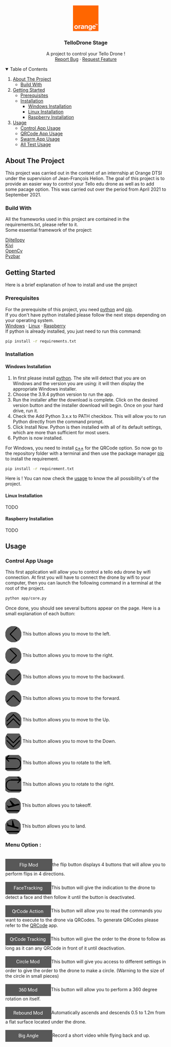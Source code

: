 <!-- Project Intro -->
<br />
<p align="center">
    <a href="https://github.com/despire907/TelloDroneStage">
        <img src="images/logo.png" alt="Logo" width="80" height="80">
    </a>
    <h3 align="center">TelloDrone Stage</h3>
    <p align="center">
        A project to control your Tello Drone !
        <br />
        <a href="https://github.com/despire907/TelloDroneStage/issues">Report Bug</a>
        ·
        <a href="https://github.com/despire907/TelloDroneStage/issues">Request Feature</a>
    </p>
</p>

<!-- Table of Contents -->
<details open="open">
    <summary>Table of Contents</summary>
    <ol>
        <li>
            <a href="#about-the-project">About The Project</a>
            <ul>
                <li><a href="#build-with">Build With</a> </li>
            </ul>
        </li>
        <li>
            <a href="#getting-started">Getting Started</a>
            <ul>
                <li><a href="#prerequisites">Prerequisites</a></li>
                <li>
                    <a href="#installation">Installation</a>
                    <ul>
                        <li><a href="#windows-installation">Windows Installation</a></li>
                        <li><a href="#linux-installation">Linux Installation</a></li>
                        <li><a href="#raspberry-installation">Raspberry Installation</a></li>
                    </ul>
                </li>
            </ul>
        </li>
        <li>
            <a href="#usage">Usage</a>
            <ul>
                <li><a href="#app-usage">Control App Usage</a></li>
                <li><a href="#qrcode-app-usage">QRCode App Usage</a></li>
                <li><a href="#swarm-app-usage">Swarm App Usage</a></li>
                <li><a href="#test-usage">All Test Usage</a></li>
            </ul>
        </li>
    </ol>
</details>

<!-- About The Project -->
## About The Project

This project was carried out in the context of an internship at Orange DTSI under the supervision of Jean-François Helion.
The goal of this project is to provide an easier way to control your Tello edu drone as well as to add some pacage option.
This was carried out over the period from April 2021 to September 2021.

### Build With

All the frameworks used in this project are contained in the requirements.txt, please refer to it.
<br />Some essential framework of the project:

<a href="https://pypi.org/project/djitellopy/">Djitellopy</a>
<br />
<a href="https://kivy.org/#home">Kivi</a>
<br />
<a href="https://pypi.org/project/opencv-python/">OpenCv</a>
<br />
<a href="https://pypi.org/project/pyzbar/">Pyzbar</a>

<!-- youtube url: https://youtu.be/2l2CBuHc2kU -->


## Getting Started

Here is a brief explanation of how to install and use the project

### Prerequisites

For the prerequisite of this project, you need [python](https://www.python.org/downloads/) and [pip](https://pip.pypa.io/en/stable/).
<br/>If you don't have python installed please follow the next steps depending on your operating system. 
<br/>[Windows](#windows-installation) · [Linux](#linux-installation) · [Raspberry](#raspberry-installation)
<br/>If python is already installed, you just need to run this command:
<br/>
```Bash
pip install -r requirements.txt
```

### Installation

#### Windows Installation
1. In first please install [python](https://www.python.org/downloads/). The site will detect that you are on Windows and the version you are using: it will then display the appropriate Windows installer.
2. Choose the 3.9.4 python version to run the app.
3. Run the installer after the download is complete. Click on the desired version button and the installer download will begin. Once on your hard drive, run it.
4. Check the Add Python 3.x.x to PATH checkbox. This will allow you to run Python directly from the command prompt.
5. Click Install Now. Python is then installed with all of its default settings, which are more than sufficient for most users.
6. Python is now installed.

For Windows, you need to install [c++](https://www.microsoft.com/fr-FR/download/details.aspx?id=40784) for the QRCode option.
So now go to the repository folder with a terminal and then use the package manager [pip](https://pip.pypa.io/en/stable/) to install the requirement.
```Bash
pip install -r requirement.txt
```
Here is ! You can now check the [usage](https://github.com/despire907/TelloDroneStage#usage) to know the all possibility's of the project.
#### Linux Installation
TODO

#### Raspberry Installation 
TODO

## Usage

### Control App Usage

This first application will allow you to control a tello edu drone by wifi connection. At first you will have to connect the drone by wifi to your computer, then you can launch the following command in a terminal at the root of the project.

```Bash
python app/core.py
```
Once done, you should see several buttons appear on the page. Here is a small explanation of each button:
<p align="left">
    <br/><img src="app/Resources/img/icons8-back-50.png" alt="Move Left" align="center"> This button allows you to move to the left.
    <br/><br/><img src="app/Resources/img/icons8-forward-50.png" alt="Move Right" align="center"> This button allows you to move to the right.
    <br/><br/><img src="app/Resources/img/icons8-expand-arrow-50.png" alt="Move Backward" align="center"> This button allows you to move to the backward.
    <br/><br/><img src="app/Resources/img/icons8-collapse-arrow-50.png" alt="Move Forward" align="center"> This button allows you to move to the forward.
    <br/><br/><img src="app/Resources/img/icons8-double-up-50.png" alt="Move Up" align="center"> This button allows you to move to the Up.
    <br/><br/><img src="app/Resources/img/icons8-double-down-50.png" alt="Move Down" align="center"> This button allows you to move to the Down.
    <br/><br/><img src="app/Resources/img/icons8-u-turn-to-left-50.png" alt="Rotate Left" align="center"> This button allows you to rotate to the left.
    <br/><br/><img src="app/Resources/img/icons8-u-turn-to-right-50.png" alt="Rotate Right" align="center"> This button allows you to rotate to the right.
    <br/><br/><img src="app/Resources/img/outline_flight_takeoff_black_48dp.png" alt="Takeoff" align="center"> This button allows you to takeoff.
    <br/><br/><img src="app/Resources/img/outline_flight_land_black_48dp.png" alt="Land" align="center"> This button allows you to land.
    <h3>Menu Option :</h3>
    <br/><img src="images/FlipMod.png" alt="Flip Mod" align="center">the flip button displays 4 buttons that will allow you to perform flips in 4 directions.
    <br/><br/><img src="images/FaceTracking.png" alt="Face Tracking" align="center">This button will give the indication to the drone to detect a face and then follow it until the button is deactivated.
    <br/><br/><img src="images/QRCodeAction.png" alt="QRCode Action" align="center">This button will allow you to read the commands you want to execute to the drone via QRCodes. To generate QRCodes please refer to the <a href="#QRCode-App-Usage">QRCode</a> app.
    <br/><br/><img src="images/QRCodeTracking.png" alt="QRCode Tracking" align="center">This button will give the order to the drone to follow as long as it can any QRCode in front of it until deactivation.
    <br/><br/><img src="images/CircleMod.png" alt="Circle Mod" align="center">This button will give you access to different settings in order to give the order to the drone to make a circle. (Warning to the size of the circle in small pieces)
    <br/><br/><img src="images/360Mod.png" alt="360 Mod" align="center">This button will allow you to perform a 360 degree rotation on itself.
    <br/><br/><img src="images/ReboundMod.png" alt="Rebound Mod" align="center">Automatically ascends and descends 0.5 to 1.2m from a flat surface located under the drone.
    <br/><br/><img src="images/BigAngle.png" alt="Big Angle Mod" align="center">Record a short video while flying back and up.
</p>
<!--
### Control drone with keyboard

This first program is to control the tello drone with your keyboard.
In first connect drone wifi to your computer and then run this command on the root directory.

```bash
python test/test.py 
```

#### Keyboard usage

Z: go up

S: go down

Q: rotate clockwise

D: rotate counter clockwise

UP Arrow: go forward

Down Arrow: go backward

Left Arrow: go left

Right Arrow: go right

A: land

E: takeoff

### FaceTracking with drone

This second program is to control the tello drone with your face.
In first connect drone wifi to your computer and then run this command on the root directory.
This program doesn't work very well.

```bash
python test/FaceTrackingTest.py
```

### QRCode with drone

this third program is to control the tello drone with QRCode.
In first connect drone wifi to your computer and then run this command on the root directory.

```bash
python test/QrCodeTracking.py
```

This program need QRCode to do something. So go to the test/Ressources/QRCode/ and take one or more QRCode.
You simply need to show the QRCode to the drone and the drone do the QRCode command.

### Application to control drone

This program is to control the tello drone with button and keyboard.
In first connect drone wifi to your computer and then run this command.

```bash
python app/core.py
```
-->